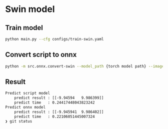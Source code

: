 # Swin model
## Train model
```bash
python main.py --cfg configs/train-swin.yaml
```

## Convert script to onnx
```bash
python -m src.onnx.convert-swin --model_path {torch model path} --image_path {image path}
```

## Result

```bash
Predict script model
    predict result : [[-9.94594   9.986399]]
    predict time   : 0.24417448043823242
Predict onnx model
    predict result : [[-9.945941  9.986402]]
    predict time   : 0.22106051445007324
❯ git status
```